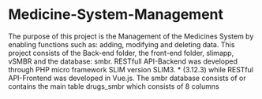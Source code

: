 # Medicine-System-Management
The purpose of this project is the Management of the Medicines System by enabling functions such as: adding, modifying and deleting data. This project consists of the Back-end folder, the front-end folder, slimapp, vSMBR and the database: smbr. RESTfull API-Backend was developed through PHP micro framework SLIM version SLIM3. * (3.12.3) while RESTful API-Frontend was developed in Vue.js. The smbr database consists of or contains the main table drugs_smbr which consists of 8 columns
